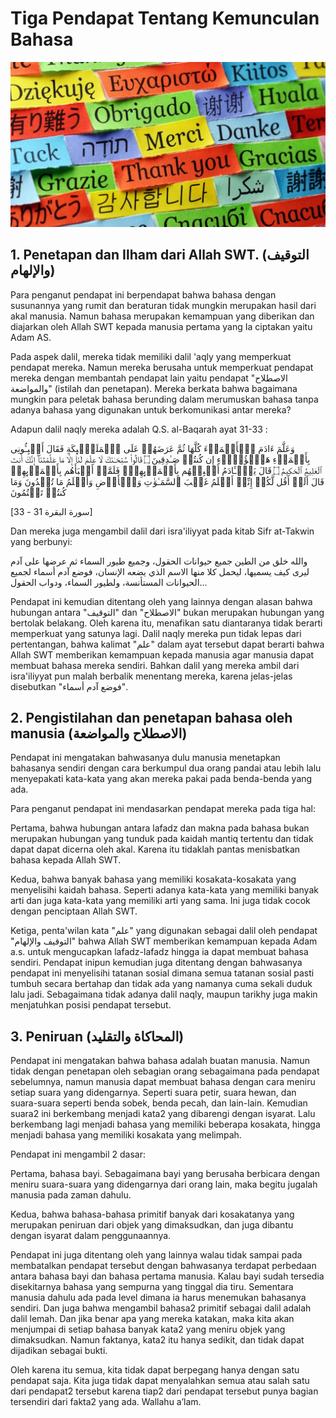 # Tiga Pendapat Tentang Kemunculan Bahasa

![Image](../img/Languages.jpeg)

## 1. Penetapan dan Ilham dari Allah SWT. (التوقيف والإلهام)

Para penganut pendapat ini berpendapat bahwa bahasa dengan susunannya yang rumit dan beraturan tidak mungkin merupakan hasil dari akal manusia. Namun bahasa merupakan kemampuan yang diberikan dan diajarkan oleh Allah SWT kepada manusia pertama yang Ia ciptakan yaitu Adam AS.

Pada aspek dalil, mereka tidak memiliki dalil 'aqly yang memperkuat pendapat mereka. Namun mereka berusaha untuk memperkuat pendapat mereka dengan membantah pendapat lain yaitu pendapat "الاصطلاح والمواضعة" (istilah dan penetapan). Mereka berkata bahwa bagaimana mungkin para peletak bahasa berunding dalam merumuskan bahasa tanpa adanya bahasa yang digunakan untuk berkomunikasi antar mereka?

Adapun dalil naqly mereka adalah Q.S. al-Baqarah ayat 31-33 :

وَعَلَّمَ ءَادَمَ ٱلۡأَسۡمَاۤءَ كُلَّهَا ثُمَّ عَرَضَهُمۡ عَلَى ٱلۡمَلَـٰۤىِٕكَةِ فَقَالَ أَنۢبِـُٔونِی بِأَسۡمَاۤءِ هَـٰۤؤُلَاۤءِ إِن كُنتُمۡ صَـٰدِقِینَ ۝ قَالُوا۟ سُبۡحَـٰنَكَ لَا عِلۡمَ لَنَاۤ إِلَّا مَا عَلَّمۡتَنَاۤۖ إِنَّكَ أَنتَ ٱلۡعَلِیمُ ٱلۡحَكِیمُ ۝ قَالَ یَـٰۤـَٔادَمُ أَنۢبِئۡهُم بِأَسۡمَاۤىِٕهِمۡۖ فَلَمَّاۤ أَنۢبَأَهُم بِأَسۡمَاۤىِٕهِمۡ قَالَ أَلَمۡ أَقُل لَّكُمۡ إِنِّیۤ أَعۡلَمُ غَیۡبَ ٱلسَّمَـٰوَ ٰ⁠تِ وَٱلۡأَرۡضِ وَأَعۡلَمُ مَا تُبۡدُونَ وَمَا كُنتُمۡ تَكۡتُمُونَ

[سورة البقرة 31 - 33]

Dan mereka juga mengambil dalil dari isra'iliyyat pada kitab Sifr at-Takwin yang berbunyi:

والله خلق من الطين جميع حيوانات الحقول، وجميع طيور السماء ثم عرضها على آدم ليرى كيف يسميها، ليحمل كلا منها الاسم الذي يضعه الإنسان، فوضع آدم أسماء لجميع الحيوانات المستأنسة، ولطيور السماء، ودواب الحقول...

Pendapat ini kemudian ditentang oleh yang lainnya dengan alasan bahwa hubungan antara "التوقيف" dan "الاصطلاح" bukan merupakan hubungan yang bertolak belakang. Oleh karena itu, menafikan satu diantaranya tidak berarti memperkuat yang satunya lagi. Dalil naqly mereka pun tidak lepas dari pertentangan, bahwa kalimat "علم" dalam ayat tersebut dapat berarti bahwa Allah SWT memberikan kemampuan kepada manusia agar manusia dapat membuat bahasa mereka sendiri. Bahkan dalil yang mereka ambil dari isra'iliyyat pun malah berbalik menentang mereka, karena jelas-jelas disebutkan "فوضع آدم أسماء".

## 2. Pengistilahan dan penetapan bahasa oleh manusia (الاصطلاح والمواضعة)

Pendapat ini mengatakan bahwasanya dulu manusia menetapkan bahasanya sendiri dengan cara berkumpul dua orang pandai atau lebih lalu menyepakati kata-kata yang akan mereka pakai pada benda-benda yang ada.

Para penganut pendapat ini mendasarkan pendapat mereka pada tiga hal:

Pertama, bahwa hubungan antara lafadz dan makna pada bahasa bukan merupakan hubungan yang tunduk pada kaidah mantiq tertentu dan tidak dapat dapat dicerna oleh akal. Karena itu tidaklah pantas menisbatkan bahasa kepada Allah SWT.

Kedua, bahwa banyak bahasa yang memiliki kosakata-kosakata yang menyelisihi kaidah bahasa. Seperti adanya kata-kata yang memiliki banyak arti dan juga kata-kata yang memiliki arti yang sama. Ini juga tidak cocok dengan penciptaan Allah SWT.

Ketiga, penta'wilan kata "علم" yang digunakan sebagai dalil oleh pendapat "التوقيف والإلهام" bahwa Allah SWT memberikan kemampuan kepada Adam a.s. untuk mengucapkan lafadz-lafadz hingga ia dapat membuat bahasa sendiri.
Pendapat inipun kemudian juga ditentang dengan bahwasanya pendapat ini menyelisihi tatanan sosial dimana semua tatanan sosial pasti tumbuh secara bertahap dan tidak ada yang namanya cuma sekali duduk lalu jadi. Sebagaimana tidak adanya dalil naqly, maupun tarikhy juga makin menjatuhkan posisi pendapat tersebut.

## 3. Peniruan (المحاكاة والتقليد)

Pendapat ini mengatakan bahwa bahasa adalah buatan manusia. Namun tidak dengan penetapan oleh sebagian orang sebagaimana pada pendapat sebelumnya, namun manusia dapat membuat bahasa dengan cara meniru setiap suara yang didengarnya. Seperti suara petir, suara hewan, dan suara-suara seperti benda sobek, benda pecah, dan lain-lain. Kemudian suara2 ini berkembang menjadi kata2 yang dibarengi dengan isyarat. Lalu berkembang lagi menjadi bahasa yang memiliki beberapa kosakata, hingga menjadi bahasa yang memiliki kosakata yang melimpah.

Pendapat ini mengambil 2 dasar:

Pertama, bahasa bayi. Sebagaimana bayi yang berusaha berbicara dengan meniru suara-suara yang didengarnya dari orang lain, maka begitu jugalah manusia pada zaman dahulu.

Kedua, bahwa bahasa-bahasa primitif banyak dari kosakatanya yang merupakan peniruan dari objek yang dimaksudkan, dan juga dibantu dengan isyarat dalam penggunaannya.

Pendapat ini juga ditentang oleh yang lainnya walau tidak sampai pada membatalkan pendapat tersebut dengan bahwasanya terdapat perbedaan antara bahasa bayi dan bahasa pertama manusia. Kalau bayi sudah tersedia disekitarnya bahasa yang sempurna yang tinggal dia tiru. Sementara manusia dahulu ada pada level dimana ia harus menemukan bahasanya sendiri. Dan juga bahwa mengambil bahasa2 primitif sebagai dalil adalah dalil lemah. Dan jika benar apa yang mereka katakan, maka kita akan menjumpai di setiap bahasa banyak kata2 yang meniru objek yang dimaksudkan. Namun faktanya, kata2 itu hanya sedikit, dan tidak dapat dijadikan sebagai bukti.

Oleh karena itu semua, kita tidak dapat berpegang hanya dengan satu pendapat saja. Kita juga tidak dapat menyalahkan semua atau salah satu dari pendapat2 tersebut karena tiap2 dari pendapat tersebut punya bagian tersendiri dari fakta2 yang ada. Wallahu a’lam.
